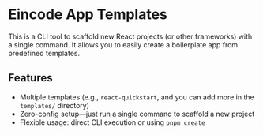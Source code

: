 # Eincode App Templates

This is a CLI tool to scaffold new React projects (or other frameworks) with a single command. It allows you to easily create a boilerplate app from predefined templates.

## Features

- Multiple templates (e.g., `react-quickstart`, and you can add more in the `templates/` directory)
- Zero-config setup—just run a single command to scaffold a new project
- Flexible usage: direct CLI execution or using `pnpm create`

